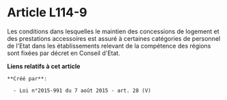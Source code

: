 # Article L114-9

Les conditions dans lesquelles le maintien des concessions de logement et des prestations accessoires est assuré à certaines
catégories de personnel de l'Etat dans les établissements relevant de la compétence des régions sont fixées par décret en
Conseil d'Etat.

**Liens relatifs à cet article**

	**Créé par**:

	  - Loi n°2015-991 du 7 août 2015 - art. 28 (V)
